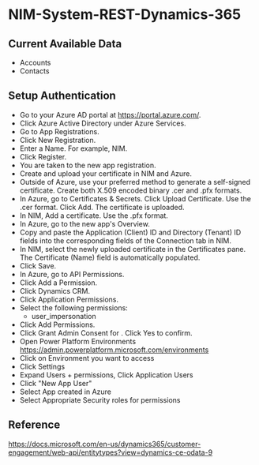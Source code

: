 # NIM-System-REST-Dynamics-365

## Current Available Data
- Accounts
- Contacts

## Setup Authentication

- Go to your Azure AD portal at https://portal.azure.com/.
- Click Azure Active Directory under Azure Services.
- Go to App Registrations.
- Click New Registration.
- Enter a Name. For example, NIM.
- Click Register.
- You are taken to the new app registration.
- Create and upload your certificate in NIM and Azure.
- Outside of Azure, use your preferred method to generate a self-signed certificate. Create both X.509 encoded binary .cer and .pfx formats.
- In Azure, go to Certificates & Secrets. Click Upload Certificate. Use the .cer format. Click Add. The certificate is uploaded.
- In NIM, Add a certificate. Use the .pfx format.
- In Azure, go to the new app's Overview.
- Copy and paste the Application (Client) ID and Directory (Tenant) ID fields into the corresponding fields of the Connection tab in NIM.
- In NIM, select the newly uploaded certificate in the Certificates pane. The Certificate (Name) field is automatically populated.
- Click Save.
- In Azure, go to API Permissions.
- Click Add a Permission.
- Click Dynamics CRM.
- Click Application Permissions.
- Select the following permissions:
  - user_impersonation
- Click Add Permissions.
- Click Grant Admin Consent for <app name>. Click Yes to confirm.
- Open Power Platform Environments https://admin.powerplatform.microsoft.com/environments
- Click on Environment you want to access
- Click Settings
- Expand Users + permissions, Click Application Users
- Click "New App User"
- Select App created in Azure
- Select Appropriate Security roles for permissions

## Reference
https://docs.microsoft.com/en-us/dynamics365/customer-engagement/web-api/entitytypes?view=dynamics-ce-odata-9
